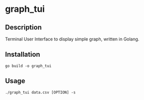 # graph_tui


## Description

Terminal User Interface to display simple graph, written in Golang.


## Installation

```
go build -o graph_tui
```

## Usage

```
./graph_tui data.csv [OPTION] -s
```
